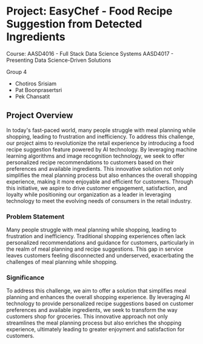 # Project: EasyChef - Food Recipe Suggestion from Detected Ingredients

Course: 
AASD4016 - Full Stack Data Science Systems
AASD4017 - Presenting Data Science-Driven Solutions

Group 4
*   Chotiros Srisiam
*   Pat Boonprasertsri
*   Pek Chansatit

## Project Overview
In today's fast-paced world, many people struggle with meal planning while shopping, leading to frustration and inefficiency. To address this challenge, our project aims to revolutionize the retail experience by introducing a food recipe suggestion feature powered by AI technology. By leveraging machine learning algorithms and image recognition technology, we seek to offer personalized recipe recommendations to customers based on their preferences and available ingredients. This innovative solution not only simplifies the meal planning process but also enhances the overall shopping experience, making it more enjoyable and efficient for customers. Through this initiative, we aspire to drive customer engagement, satisfaction, and loyalty while positioning our organization as a leader in leveraging technology to meet the evolving needs of consumers in the retail industry.

### Problem Statement
Many people struggle with meal planning while shopping, leading to frustration and inefficiency. Traditional shopping experiences often lack personalized recommendations and guidance for customers, particularly in the realm of meal planning and recipe suggestions. This gap in service leaves customers feeling disconnected and underserved, exacerbating the challenges of meal planning while shopping.

### Significance
To address this challenge, we aim to offer a solution that simplifies meal planning and enhances the overall shopping experience. By leveraging AI technology to provide personalized recipe suggestions based on customer preferences and available ingredients, we seek to transform the way customers shop for groceries. This innovative approach not only streamlines the meal planning process but also enriches the shopping experience, ultimately leading to greater enjoyment and satisfaction for customers.

